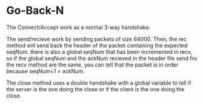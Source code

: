 # Go-Back-N

The Connect/Accept work as a normal 3-way handshake.

The send/recieve work by sending packets of size 64000. Then, the rec method will send back the header of the packet containing the expected seqNum. there is also a global seqNum that has been incremented in recv, so if the global seqNum and the ackNum recieved in the header file send fro the recv method are the same, you can tell that the packet is in order because seqNum+1 = ackNum.

The close method uses a double handshake with a global variable to tell if the server is the one doing the close or if the client is the one doing the close. 

